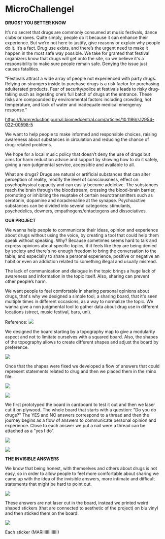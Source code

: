 # MicroChallengeI






**DRUGS? YOU BETTER KNOW**


It’s no secret that drugs are commonly consumed at music festivals, dance clubs or raves.
Quite simply, people do it because it can enhance their experience. But we’re not here to justify, give reasons or explain why people do it.  It’s a fact.
Drug use exists, and there’s the urgent need to make it happen in the most safe way possible.
We take for granted that festival organizers know that drugs will get onto the site, so we believe it's a responsibility to make sure people remain safe. Denying the issue just causes fatalities.

“Festivals attract a wide array of people not experienced with party drugs. Relying on strangers inside to purchase drugs is a risk factor for purchasing adulterated products. Fear of security/police at festivals leads to risky drug-taking such as ingesting one’s full batch of drugs at the entrance. These risks are compounded by environmental factors including crowding, hot temperature, and lack of water and inadequate medical emergency response.”

https://harmreductionjournal.biomedcentral.com/articles/10.1186/s12954-022-00598-5

We want to help people to make informed and responsible choices, raising awareness about substances in circulation and reducing the chance of drug-related problems.

We hope for a local music policy that doesn’t deny the use of drugs but aims for harm reduction advice and support by showing how to do it safely, giving a non-judgmental service, accessible and available to all.


What are drugs?
Drugs are natural or artificial substances that can alter perception of reality, modify the level of consciousness, effect on psychophysical capacity and can easily become addictive. The substances reach the brain through the bloodstream, crossing the blood-brain barrier, promoting or inhibiting the reuptake of certain neurotransmitters such as serotonin, dopamine and noradrenaline at the synapse.
 Psychoactive substances can be divided into several categories: stimulants, psychedelics, downers, empathogens/entactogens and dissociatives.










 **OUR PROJECT**

 We wanna help people to communicate their ideas, opinion and experience about drugs without using the voice, by creating a tool that could help them speak without speaking.
 Why? Because sometimes seems hard to talk and express opinions about specific topics,  if it feels like they are being denied by society and there's no enough freedom to bring the conversation to the table, and especially to share a personal experience, positive or negative an habit or even an addiction related to something illegal and usually misread.

 The lack of communication and dialogue in the topic brings a huge lack of awareness and information in the topic itself. Also, sharing can prevent other people’s harm.


 We want people to feel comfortable in sharing personal opinions about drugs, that's why we designed a simple tool, a sharing board, that it's seen multiple times in different occasions, as a way to normalize the topic. We wanna give a non judgmental tool to gather data about drug use in different locations (street, music festival, bars, uni).


 Reference:
 ![](images/data.jpg)





 We designed the board starting by a topography map to give a modularity aspect and not to limitate ourselves with a squared board. Also, the shapes of the topography allows to create different shapes and adjust the board by preference.

![](images/a.png)

Once that the shapes were fixed we developed a flow of answers that could represent statements related to drug and then we placed them in the rhino file.

![](images/d.png)

![](images/c.png)


We first prototyped the board in cardboard to test it out and then we laser cut it on plywood.
The whole board that starts with a question: "Do you do drugs?"
The YES and NO answers correspond to a thread and then the journey begins as a flow of answers to communicate personal opinion and experience.
Close to each answer we put a nail were a thread can be attached as a "yes I do".

![](images/yes.jpg)

![](images/g.jpg)

**THE INVISIBLE ANSWERS**

We know that being honest, with themselves and others about drugs is not easy, so in order to allow people to feel more comfortable about sharing we came up with the idea of the invisible answers, more intimate and difficult statements that might be hard to point out.

![](images/e.png)

These answers are not laser cut in the board, instead we printed weird shaped stickers (that are connected to aesthetic of the project) on blu vinyl and then sticked them on the board.

![](images/f.jpg)

Each sticker (MARIIIIIIIIIIIII)

